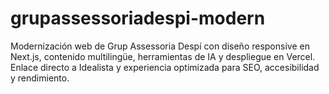 # grupassessoriadespi-modern
Modernización web de Grup Assessoria Despí con diseño responsive en Next.js, contenido multilingüe, herramientas de IA y despliegue en Vercel. Enlace directo a Idealista y experiencia optimizada para SEO, accesibilidad y rendimiento.
